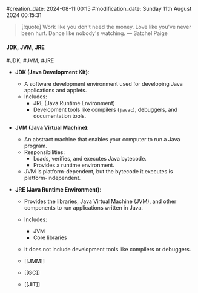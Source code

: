 #creation_date:  2024-08-11 00:15
#modification_date: Sunday 11th August 2024 00:15:31
> [!quote] Work like you don't need the money. Love like you've never been hurt. Dance like nobody's watching.
> — Satchel Paige
#### JDK, JVM, JRE
#JDK, #JVM, #JRE
- **JDK (Java Development Kit)**:
  - A software development environment used for developing Java applications and applets.
  - Includes:
    - JRE (Java Runtime Environment)
    - Development tools like compilers (`javac`), debuggers, and documentation tools.

- **JVM (Java Virtual Machine)**:
  - An abstract machine that enables your computer to run a Java program.
  - Responsibilities:
    - Loads, verifies, and executes Java bytecode.
    - Provides a runtime environment.
  - JVM is platform-dependent, but the bytecode it executes is platform-independent.

- **JRE (Java Runtime Environment)**:
  - Provides the libraries, Java Virtual Machine (JVM), and other components to run applications written in Java.
  - Includes:
    - JVM
    - Core libraries
  - It does not include development tools like compilers or debuggers.

  - [[JMM]]
  - [[GC]]
  - [[JIT]]